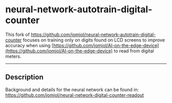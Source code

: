 # neural-network-autotrain-digital-counter
This fork of https://github.com/jomjol/neural-network-autotrain-digital-counter focuses on training only on digits found on LCD screens to improve accuracy when using [https://github.com/jomjol/AI-on-the-edge-device](https://github.com/jomjol/AI-on-the-edge-device) to read from digital meters.

_______

## Description

Background and details for the neural network can be found in: https://github.com/jomjol/neural-network-digital-counter-readout
